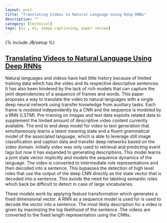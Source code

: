 ```yaml
---
layout: post
title: "Translating Videos to Natural Language Using Deep RNNs"
description: ""
category: [technical]
tags: [ai , ml, image captioning, paper review]
---
```

{% include JB/setup %}

## [Translating Videos to Natural Language Using Deep RNNs]()

Natural languages and videos have had little history because of limited training data which has the video and its respective descriptive sentences. It has also been hindered by the lack of rich models that can capture the joint dependencies of a sequence of frames and words. This paper proposes a way to translate the video to natural languages with a single deep neural network using transfer knowledge from auxiliary tasks. Each frame is modeled independently by a CNN and the sequence is modeled by a RNN (LSTM). Pre-training on images and text data exploits related data to supplement the limited amount of descriptive video content currently available. The end to end deep model for video to text generation that simultaneously learns a latent meaning state and a fluent grammatical model of the associated language, which is able to leverage still image classification and caption data and transfer deep networks based on the video domain. Initially video was only used to retrieval and predicting event tags but now it has expanded to generating descriptions. This model learns a joint state vector implicitly and models the sequence dynamics of the language. The video is converted to intermediate role representations and then decoded into a sentence. This bypasses the detection of high level roles that use the output of the deep CNN directly as the state vector that is decoded into a sentence. This avoids the need for labeling semantic roles which back be difficult to detect in case of large vocabularies. 

These models work by applying feature transformation which generates a fixed dimensional vector. A RNN as a sequence model is used for  is used to decode the vector into a sentence. The most likely description for a video is given by maximizing the log likelihood of the sentence. The videos are converted to the fixed length representation using the CNNs. 














